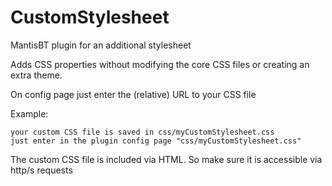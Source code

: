 # CustomStylesheet
MantisBT plugin for an additional stylesheet

Adds CSS properties without modifying the core CSS files or creating an extra theme.

On config page just enter the (relative) URL to your CSS file

Example:  

    your custom CSS file is saved in css/myCustomStylesheet.css
    just enter in the plugin config page "css/myCustomStylesheet.css"

The custom CSS file is included via HTML. So make sure it is accessible via http/s requests

